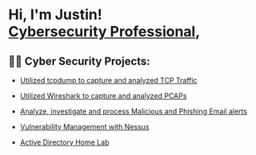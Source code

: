 

<h1>Hi, I'm Justin! <br/><a href="https://github.com/</a>, <a href="https://www.linkedin.com//">Cybersecurity Professional</a>, 

<h2>👨‍💻 Cyber Security Projects:</h2>
  
  - [Utilized tcpdump to capture and analyzed TCP Traffic](https://github.com/https://github.com/JustinTech3D/tcpdumpProject)
  
  - [Utilized Wireshark to capture and analyzed PCAPs](https://github.com/https://github.com/JustinTech3D/WiresharkProject)
  
  - [Analyze, investigate and process Malicious and Phishing Email alerts](https://github.com/https://github.com/JustinTech3D/Phishing-Email-Analysis)
  
  - [Vulnerability Management with Nessus](https://github.com/https://github.com/JustinTech3D/NessusProject)
 
  - [ Active Directory Home Lab](https://github.com/https://github.com/JustinTech3D/ActiveDirectoryLab)

